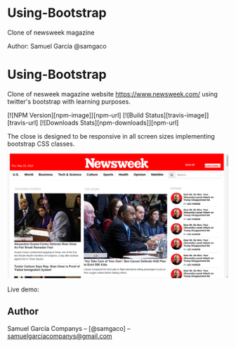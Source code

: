 # Using-Bootstrap

Clone of newsweek magazine

Author: Samuel García @samgaco

# Using-Bootstrap

Clone of nesweek magazine website https://www.newsweek.com/ using twitter's bootstrap with learning purposes.

[![NPM Version][npm-image]][npm-url]
[![Build Status][travis-image]][travis-url]
[![Downloads Stats][npm-downloads]][npm-url]

The close is designed to be responsive in all screen sizes implementing bootstrap CSS classes.

![](images/screenshot.png)

Live demo: 


## Author

Samuel García Companys – [@samgaco] – samuelgarciacompanys@gmail.com




